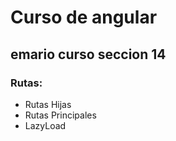# Curso de angular

## emario curso seccion 14

### Rutas:
- Rutas Hijas
- Rutas Principales
- LazyLoad

